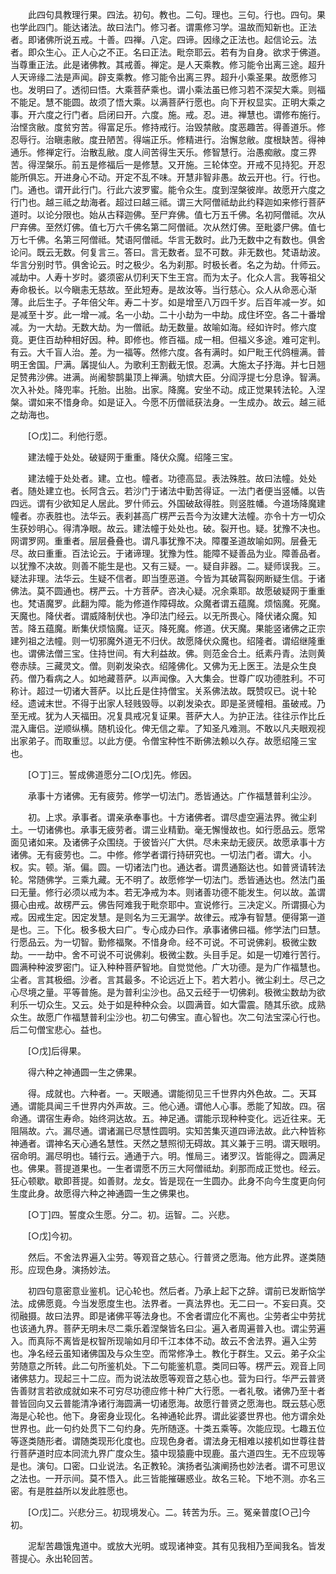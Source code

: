 <!-- { "loadSidebar": true } -->
　　此四句具教理行果。四法。初句。教也。二句。理也。三句。行也。四句。果也学此四门。能达诸法。故曰法门。修习者。谓熏修习学。温故而知新也。正法者。即诸佛所说五戒。十善。四禅。八定。四谛。因缘之正法也。起信论云。法者。即众生心。正人心之不正。名曰正法。毗奈耶云。若有为自身。欲求于佛道。当尊重正法。此是诸佛教。其戒善。禅定。是人天乘教。修习能令出离三途。超升人天谛缘二法是声闻。辟支乘教。修习能令出离三界。超升小乘圣果。故愿修习也。发明曰了。透彻曰悟。大乘菩萨乘也。谓小乘法虽已修习若不深契大乘。则福不能足。慧不能圆。故须了悟大乘。以满菩萨行愿也。向下开权显实。正明大乘之事。开六度之行门者。启闭曰开。六度。施。戒。忍。进。禅慧也。谓修布施行。治悭贪敝。度贫穷苦。得富足乐。修持戒行。治毁禁敝。度恶趣苦。得善道乐。修忍辱行。治瞋恚敝。度丑陋苦。得端正乐。修精进行。治懈怠敝。度根缺苦。得神通乐。修禅定行。治散乱敝。度人间苦得生天乐。修智慧行。治愚痴敝。度三界苦。得涅槃乐。前五是修福后一是修慧。又开施。三轮体空。开戒不见持犯。开忍能所俱忘。开进身心不动。开定不乱不味。开慧非智非愚。故云开也。行。行也。门。通也。谓开此行门。行此六波罗蜜。能令众生。度到涅槃彼岸。故愿开六度之行门也。越三祗之劫海者。超过曰越三祗。谓三大阿僧祗劫此约释迦如来修行菩萨道时。以论分限也。始从古释迦佛。至尸弃佛。值七万五千佛。名初阿僧祗。次从尸弃佛。至然灯佛。值七万六千佛名第二阿僧祗。次从然灯佛。至毗婆尸佛。值七万七千佛。名第三阿僧祗。梵语阿僧祗。华言无数时。此乃无数中之有数也。俱舍论问。既云无数。何复言三。答曰。言无数者。显不可数。非无数也。梵语劫波。华言分别时节。俱舍论云。时之极少。名为刹那。时极长者。名之为劫。什师云。减劫中。人寿十岁时。婆须密从忉利天下生王宫。而为太子。化众人言。我等祖父寿命极长。以今瞋恚无慈故。至此短寿。是故汝等。当行慈心。众人从命恶心渐薄。此后生子。子年倍父年。寿二十岁。如是增至八万四千岁。后百年减一岁。如是减至十岁。此一增一减。名一小劫。二十小劫为一中劫。成住坏空。各二十番增减。为一大劫。无数大劫。为一僧祇。劫无数量。故喻如海。经如许时。修六度竟。更住百劫种相好因。种。即修也。修百福。成一相。但福义多途。难可定判。有云。大千盲人治。差。为一福等。然修六度。各有满时。如尸毗王代鸽檀满。普明王舍国。尸满。羼提仙人。为歌利王割截无恨。忍满。大施太子抒海。并七日翘足赞弗沙佛。进满。尚阇黎鹊巢顶上禅满。劬嫔大臣。分阎浮提七分息诤。智满。次入补处。降兜率。托胎。出胎。出家。降魔。安坐不动。成正觉果转法轮。入涅槃。谓如来不惜身命。如是证入。今愿不历僧祗获法身。一生成办。故云。越三祗之劫海也。

　　[○戊]二。利他行愿。

　　建法幢于处处。破疑网于重重。降伏众魔。绍隆三宝。

　　建法幢于处处者。建。立也。幢者。功德高显。表法殊胜。故曰法幢。处处者。随处建立也。长阿含云。若沙门于诸法中勤苦得证。一法门者便当竖幡。以告四远。谓有少欲知足人居此。罗什师云。外国破敌得胜。则竖胜幡。今道场降魔建幢者。亦表胜也。法华云。表刹甚高广楞严云吾今为汝建大法幢。亦令十方一切众生获妙明心。得清净眼。故云。建法幢于处处也。破。裂开也。疑。犹豫不决也。网谓罗网。重重者。层层叠叠也。谓凡事犹豫不决。障覆圣道故喻如网。层叠无尽。故曰重重。百法论云。于诸谛理。犹豫为性。能障不疑善品为业。障善品者。以犹豫不决故。则善不能生是也。又有三疑。一。疑自非器。二。疑师误我。三。疑法非理。法华云。生疑不信者。即当堕恶道。今皆为其破罥裂网断疑生信。于诸佛法。莫不圆通也。楞严云。十方菩萨。咨决心疑。况余乘耶。故愿破疑网于重重也。梵语魔罗。此翻为障。能为修道作障碍故。众魔者谓五蕴魔。烦恼魔。死魔。天魔也。降伏者。谓威降制伏也。净印法门经云。以无所畏心。降伏诸众魔。知苦。降五蕴魔。断集伏烦恼魔。证灭。降死魔。修道。伏天魔。果能竖诸佛之正宗建列祖之法幢。则一切邪魔外道无不归伏。故愿降伏众魔也。绍隆者。谓绍继隆重也。谓佛法僧三宝。住持世间。有大利益故。佛。则范金合土。纸素丹青。法则黄卷赤牍。三藏灵文。僧。则剃发染衣。绍隆佛化。又佛为无上医王。法是众生良药。僧乃看病之人。如地藏菩萨。以声闻像。入大集会。世尊广叹功德胜利。不可称计。超过一切诸大菩萨。以比丘是住持僧宝。关系佛法故。既赞叹已。说十轮经。遗诫末世。不得于出家人轻贱毁辱。以剃发染衣。即是圣贤幢相。虽破戒。乃至无戒。犹为人天福田。况复具戒况复证果。菩萨大人。为护正法。往往示作比丘混入庸侣。逆顺纵横。随机设化。俾无信之辈。了知圣凡难测。不敢以凡夫眼观视出家弟子。而取重愆。以此方便。令僧宝种性不断佛法赖以久存。故愿绍隆三宝也。

　　[○丁]三。誓成佛道愿分二[○戊]先。修因。

　　承事十方诸佛。无有疲劳。修学一切法门。悉皆通达。广作福慧普利尘沙。

　　初。上求。承事者。谓亲承奉事也。十方诸佛者。谓尽虚空遍法界。微尘刹土。一切诸佛也。承事无疲劳者。谓三业精勤。毫无懈慢故也。如行愿品云。愿常面见诸如来。及诸佛子众围绕。于彼皆兴广大供。尽未来劫无疲厌。故愿承事十方诸佛。无有疲劳也。二。中修。修学者谓行持研究也。一切法门者。谓大。小。权。实。顿。渐。偏。圆。一切诸法门也。通达者。谓贯通豁达也。如普贤请转法轮。常随佛学。三乘九藏。无不明了。故愿修学一切法门。悉皆通达也。然法门虽曰无量。修行必须以戒为本。若无净戒为本。则诸善功德不能发生。何以故。盖谓摄心由戒。故楞严云。佛告阿难我于毗奈耶中。宣说修行。三决定义。所谓摄心为戒。因戒生定。因定发慧。是则名为三无漏学。故律云。戒净有智慧。便得第一道是也。三。下化。极多极大曰广。专心成办曰作。承事诸佛曰福。修学法门曰慧。行愿品云。为一切智。勤修福聚。不惜身命。经不可说。不可说佛刹。极微尘数劫。一一劫中。舍不可说不可说佛刹。极微尘数。头目手足。如是一切难行苦行。圆满种种波罗密门。证入种种菩萨智地。自觉觉他。广大功德。是为广作福慧也。尘者。言其极细。沙者。言其最多。不论远近上下。若大若小。微尘刹土。尽己之心尽境之量。平等普施。是为普利尘沙也。品又云经于一切佛刹。极微尘数劫为欲利乐一切众生。又云。处于如是种种众会。以圆满音。如大雷震。随其乐欲。成熟众生。故愿广作福慧普利尘沙也。初二句佛宝。直心智也。次二句法宝深心行也。后二句僧宝悲心。益也。

　　[○戊]后得果。

　　得六种之神通圆一生之佛果。

　　得。成就也。六种者。一。天眼通。谓能彻见三千世界内外色故。二。天耳通。谓能具闻三千世界内外声故。三。他心通。谓他人心事。悉能了知故。四。宿命通。谓宿生寿命。始终洞达故。五。神足通。谓能示现种种变化。远近往来。无阻隔故。六。漏尽通。谓诸漏已尽慧性圆明。实知苦集灭道四谛法故。此六种皆称神通者。谓神名天心通名慧性。天然之慧照彻无碍故。其义兼于三明。谓天眼明。宿命明。漏尽明也。辅行云。通通于六。明。惟局三。诸罗汉。皆能得之。圆满足也。佛果。菩提道果也。一生者谓愿不历三大阿僧祗劫。刹那而成正觉也。经云。狂心顿歇。歇即菩提。如善财。龙女。皆是现在一生圆办。此身不向今生度更向何生度此身。故愿得六种之神通圆一生之佛果也。

　　[○丁]四。誓度众生愿。分二。初。运智。二。兴悲。

　　[○戊]今初。

　　然后。不舍法界遍入尘劳。等观音之慈心。行普贤之愿海。他方此界。遂类随形。应现色身。演扬妙法。

　　初四句意密意业鉴机。记心轮也。然后者。乃承上起下之辞。谓前已发断恼学法。成佛愿竟。今当发愿度生也。法界者。一真法界也。无二曰一。不妄曰真。交彻融摄。故曰法界。即是诸佛平等法身也。不舍者谓应化不离也。尘劳者尘中劳扰也该通九界。菩萨无明未尽二乘乐着涅槃皆名曰尘。遍入者周遍普入也。谓尘劳遍入。而真际不离皆是权智所现喻如月印千江本体不动。故云不舍法界。遍入尘劳也。净名经云虽知诸佛国及与众生空。而常修净土。教化于群生。又云。弟子众尘劳随意之所转。此二句所鉴机处。下二句能鉴机意。类同曰等。楞严云。观音上同诸佛慈力。现起三十二应。而为说法故愿等观音之慈心也。营为曰行。华严云普贤告善财言若欲成就如来不可穷尽功德应修十种广大行愿。一者礼敬。诸佛乃至十者普皆回向又云普能清净诸行海圆满一切诸愿海。故愿行普贤之愿海也。既云慈心愿海是心轮也。他下。身密身业现化。名神通轮此界。谓此娑婆世界也。他方谓余处世界也。此一句约处贯下二句约身。先所随逐。十类五乘等。次能应现。七趣五位等逐类随形者。谓随类现形化度也。应现色身者。谓法身无相难以接机如世尊往昔行菩萨道时应本同流九界广度众生。猿中现猿鹿中现鹿。虽六道四生。无不应现等是也。演句。口密。口业说法。名正教轮。演扬者弘演阐扬也妙法者。谓不可思议之法也。一开示间。莫不悟入。此三皆能摧碾惑业。故名三轮。下地不测。亦名三密。有是胜益所以发此胜愿也。

　　[○戊]二。兴悲分三。初现境发心。二。转苦为乐。三。冤亲普度[○己]今初。

　　泥犁苦趣饿鬼道中。或放大光明。或现诸神变。其有见我相乃至闻我名。皆发菩提心。永出轮回苦。

